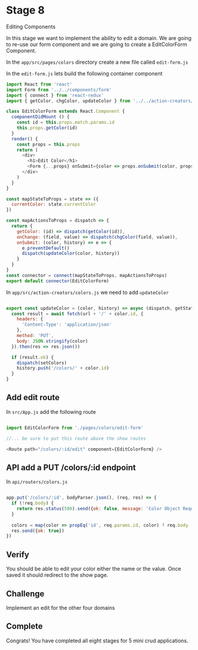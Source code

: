# Stage 8

Editing Components

In this stage we want to implement the ability to edit a domain. We are going to re-use our form component and we are going to create a EditColorForm Component.

In the `app/src/pages/colors` directory create a new file called `edit-form.js`

In the `edit-form.js` lets build the following container component

``` js
import React from 'react'
import Form from '../../components/form'
import { connect } from 'react-redux'
import { getColor, chgColor, updateColor } from '../../action-creators/colors'

class EditColorForm extends React.Component {
  componentDidMount () {
    const id = this.props.match.params.id
    this.props.getColor(id)
  }
  render() {
    const props = this.props
    return (
      <div>
        <h1>Edit Color</h1>
        <Form {...props} onSubmit={color => props.onSubmit(color, props.history)} />
      </div>
    )
  }
}

const mapStateToProps = state => ({
  currentColor: state.currentColor
})

const mapActionsToProps = dispatch => {
  return {
    getColor: (id) => dispatch(getColor(id)),
    onChange: (field, value) => dispatch(chgColor(field, value)),
    onSubmit: (color, history) => e => {
      e.preventDefault() 
      dispatch(updateColor(color, history))
    }
  }
}
const connector = connect(mapStateToProps, mapActionsToProps)
export default connector(EditColorForm)

```

In `app/src/action-creators/colors.js` we need to add `updateColor`

``` js

export const updateColor = (color, history) => async (dispatch, getState) => {
  const result = await fetch(url + '/' + color.id, {
    headers: {
      'Content-Type': 'application/json'
    },
    method: 'PUT',
    body: JSON.stringify(color)
  }).then(res => res.json())

  if (result.ok) {
    dispatch(setColors)
    history.push('/colors/' + color.id)
  }
}

```

## Add edit route

In `src/App.js` add the following route

``` js

import EditColorForm from './pages/colors/edit-form'

//... be sure to put this route above the show routes

<Route path="/colors/:id/edit" component={EditColorForm} />
```

## API add a PUT /colors/:id endpoint

In `api/routers/colors.js`

``` js

app.put('/colors/:id', bodyParser.json(), (req, res) => {
  if (!req.body) { 
    return res.status(500).send({ok: false, message: 'Color Object Required'}) 
  }
  
  colors = map(color => propEq('id', req.params.id, color) ? req.body : color, colors)
  res.send({ok: true})
})

```

## Verify

You should be able to edit your color either the name or the value. Once saved it should redirect to the show page.

## Challenge

Implement an edit for the other four domains

## Complete

Congrats! You have completed all eight stages for 5 mini crud applications.
